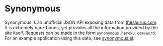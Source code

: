 # Synonymous

Synonymous is an unofficial JSON API exposing data from [thesaurus.com](thesaurus.com). It is extremely bare-bones, yet provides all the information provided by the site itself. Requests can be made in the form `synonymous.heroku.com/word`. For an example application using this data, see [synonymous.el](https://github.com/toroidal-code/synonymous.el).
